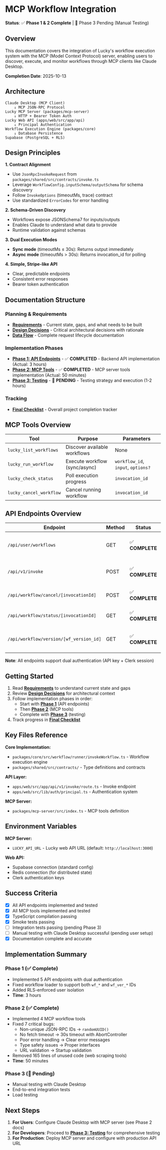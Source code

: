# MCP Workflow Integration

**Status**: ✅ **Phase 1 & 2 Complete** | 🔄 Phase 3 Pending (Manual Testing)

## Overview

This documentation covers the integration of Lucky's workflow execution system with the MCP (Model Context Protocol) server, enabling users to discover, execute, and monitor workflows through MCP clients like Claude Desktop.

**Completion Date**: 2025-10-13

## Architecture

```
Claude Desktop (MCP Client)
    ↓ MCP JSON-RPC Protocol
Lucky MCP Server (packages/mcp-server)
    ↓ HTTP + Bearer Token Auth
Lucky Web API (apps/web/src/app/api)
    ↓ Principal Authentication
Workflow Execution Engine (packages/core)
    ↓ Database Persistence
Supabase (PostgreSQL + RLS)
```

## Design Principles

**1. Contract Alignment**
- Use `JsonRpcInvokeRequest` from `packages/shared/src/contracts/invoke.ts`
- Leverage `WorkflowConfig.inputSchema/outputSchema` for schema discovery
- Follow `InvokeOptions` (timeoutMs, trace) contract
- Use standardized `ErrorCodes` for error handling

**2. Schema-Driven Discovery**
- Workflows expose JSONSchema7 for inputs/outputs
- Enables Claude to understand what data to provide
- Runtime validation against schemas

**3. Dual Execution Modes**
- **Sync mode** (timeoutMs ≤ 30s): Returns output immediately
- **Async mode** (timeoutMs > 30s): Returns invocation_id for polling

**4. Simple, Stripe-like API**
- Clear, predictable endpoints
- Consistent error responses
- Bearer token authentication

## Documentation Structure

### Planning & Requirements
- **[Requirements](./requirements.md)** - Current state, gaps, and what needs to be built
- **[Design Decisions](./design-decisions.md)** - Critical architectural decisions with rationale
- **[Data Flow](./data-flow.md)** - Complete request lifecycle documentation

### Implementation Phases
- **[Phase 1: API Endpoints](./phase-1-api-endpoints.md)** - ✅ **COMPLETED** - Backend API implementation (Actual: 3 hours)
- **[Phase 2: MCP Tools](./phase-2-mcp-tools.md)** - ✅ **COMPLETED** - MCP server tools implementation (Actual: 50 minutes)
- **[Phase 3: Testing](./phase-3-testing.md)** - 🔄 **PENDING** - Testing strategy and execution (1-2 hours)

### Tracking
- **[Final Checklist](./final-checklist.md)** - Overall project completion tracker

## MCP Tools Overview

| Tool | Purpose | Parameters |
|------|---------|------------|
| `lucky_list_workflows` | Discover available workflows | None |
| `lucky_run_workflow` | Execute workflow (sync/async) | `workflow_id`, `input`, `options?` |
| `lucky_check_status` | Poll execution progress | `invocation_id` |
| `lucky_cancel_workflow` | Cancel running workflow | `invocation_id` |

## API Endpoints Overview

| Endpoint | Method | Status | Purpose |
|----------|--------|--------|---------|
| `/api/user/workflows` | GET | ✅ **COMPLETE** | List user's workflows with schemas |
| `/api/v1/invoke` | POST | ✅ **COMPLETE** | Workflow execution with ID resolution |
| `/api/workflow/cancel/[invocationId]` | POST | ✅ **COMPLETE** | Cancel running workflow |
| `/api/workflow/status/[invocationId]` | GET | ✅ **COMPLETE** | Check execution status |
| `/api/workflow/version/[wf_version_id]` | GET | ✅ **COMPLETE** | Get workflow version config |

**Note**: All endpoints support dual authentication (API key + Clerk session)

## Getting Started

1. Read **[Requirements](./requirements.md)** to understand current state and gaps
2. Review **[Design Decisions](./design-decisions.md)** for architectural context
3. Follow implementation phases in order:
   - Start with **[Phase 1](./phase-1-api-endpoints.md)** (API endpoints)
   - Then **[Phase 2](./phase-2-mcp-tools.md)** (MCP tools)
   - Complete with **[Phase 3](./phase-3-testing.md)** (testing)
4. Track progress in **[Final Checklist](./final-checklist.md)**

## Key Files Reference

**Core Implementation:**
- `packages/core/src/workflow/runner/invokeWorkflow.ts` - Workflow execution engine
- `packages/shared/src/contracts/` - Type definitions and contracts

**API Layer:**
- `apps/web/src/app/api/v1/invoke/route.ts` - Invoke endpoint
- `apps/web/src/lib/auth/principal.ts` - Authentication system

**MCP Server:**
- `packages/mcp-server/src/index.ts` - MCP tools definition

## Environment Variables

**MCP Server:**
- `LUCKY_API_URL` - Lucky web API URL (default: `http://localhost:3000`)

**Web API:**
- Supabase connection (standard config)
- Redis connection (for distributed state)
- Clerk authentication keys

## Success Criteria

- [x] All API endpoints implemented and tested
- [x] All MCP tools implemented and tested
- [x] TypeScript compilation passing
- [x] Smoke tests passing
- [ ] Integration tests passing (pending Phase 3)
- [ ] Manual testing with Claude Desktop successful (pending user setup)
- [x] Documentation complete and accurate

## Implementation Summary

### Phase 1 (✅ Complete)
- Implemented 5 API endpoints with dual authentication
- Fixed workflow loader to support both `wf_*` and `wf_ver_*` IDs
- Added RLS-enforced user isolation
- **Time**: 3 hours

### Phase 2 (✅ Complete)
- Implemented 4 MCP workflow tools
- Fixed 7 critical bugs:
  - Non-unique JSON-RPC IDs → `randomUUID()`
  - No fetch timeout → 30s timeout with AbortController
  - Poor error handling → Clear error messages
  - Type safety issues → Proper interfaces
  - URL validation → Startup validation
- Removed 165 lines of unused code (web scraping tools)
- **Time**: 50 minutes

### Phase 3 (🔄 Pending)
- Manual testing with Claude Desktop
- End-to-end integration tests
- Load testing

## Next Steps

1. **For Users**: Configure Claude Desktop with MCP server (see Phase 2 docs)
2. **For Developers**: Proceed to **[Phase 3: Testing](./phase-3-testing.md)** for comprehensive testing
3. **For Production**: Deploy MCP server and configure with production API URL


